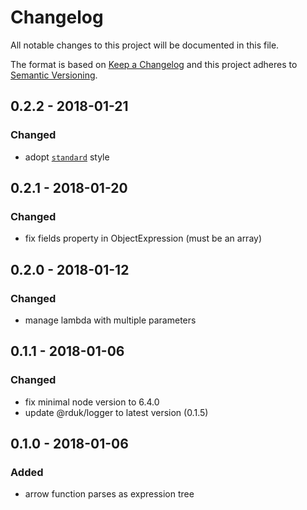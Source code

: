 # Changelog
All notable changes to this project will be documented in this file.

The format is based on [Keep a Changelog](http://keepachangelog.com/en/1.0.0/)
and this project adheres to [Semantic Versioning](http://semver.org/spec/v2.0.0.html).

## 0.2.2 - 2018-01-21
### Changed
- adopt [`standard`](https://github.com/standard/standard#readme) style

## 0.2.1 - 2018-01-20
### Changed
- fix fields property in ObjectExpression (must be an array)

## 0.2.0 - 2018-01-12
### Changed
- manage lambda with multiple parameters

## 0.1.1 - 2018-01-06
### Changed
- fix minimal node version to 6.4.0
- update @rduk/logger to latest version (0.1.5)

## 0.1.0 - 2018-01-06
### Added
- arrow function parses as expression tree
